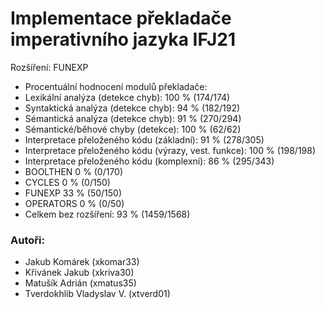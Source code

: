 # Implementace překladače imperativního jazyka IFJ21
Rozšíření: FUNEXP

- Procentuální hodnocení modulů překladače:
- Lexikální analýza (detekce chyb): 100 % (174/174)
- Syntaktická analýza (detekce chyb): 94 % (182/192)
- Sémantická analýza (detekce chyb): 91 % (270/294)
- Sémantické/běhové chyby (detekce): 100 % (62/62)
- Interpretace přeloženého kódu (základní): 91 % (278/305)
- Interpretace přeloženého kódu (výrazy, vest. funkce): 100 % (198/198)
- Interpretace přeloženého kódu (komplexní): 86 % (295/343)
- BOOLTHEN 0 % (0/170)
- CYCLES 0 % (0/150)
- FUNEXP 33 % (50/150)
- OPERATORS 0 % (0/50)
- Celkem bez rozšíření: 93 % (1459/1568)



### Autoři:
- Jakub Komárek (xkomar33) 
- Křivánek Jakub (xkriva30) 
- Matušík Adrián (xmatus35) 
- Tverdokhlib Vladyslav V. (xtverd01) 

 
